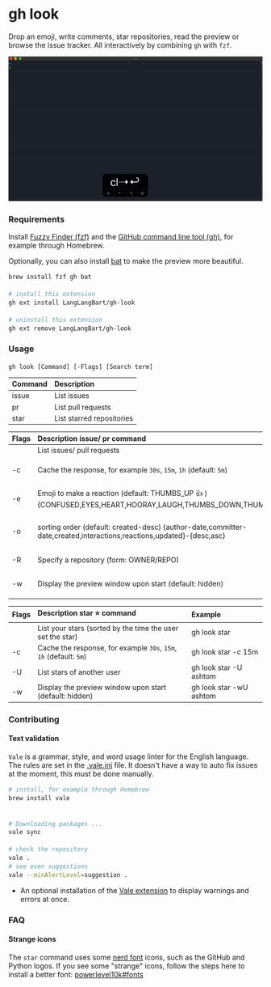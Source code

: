 # gh look
Drop an emoji, write comments, star repositories, read the preview or browse the issue tracker. All interactively by combining `gh` with `fzf`.

![](https://raw.githubusercontent.com/LangLangBart/ImagePool/eff1b17b31ce05c60023bcbb59b61d1727eee7b8/storage/18_Sep_22_at_07_06_03_emoji.gif)

### Requirements
Install [Fuzzy Finder (fzf)](https://github.com/junegunn/fzf#installation)  and the [GitHub command line tool (gh)](https://github.com/cli/cli#installation), for example through Homebrew.

Optionally, you can also install [bat](https://github.com/sharkdp/bat#installation) to make the preview more beautiful.

```zsh
brew install fzf gh bat

# install this extension
gh ext install LangLangBart/gh-look

# uninstall this extension
gh ext remove LangLangBart/gh-look
```

### Usage

```
gh look [Command] [-Flags] [Search term]
```

| Command | Description               |
| :------ | :------------------------ |
| issue   | List issues               |
| pr      | List pull requests        |
| star    | List starred repositories |

| Flags  | Description issue/ pr command                                                                                        | Example                      |
| :----- | :------------------------------------------------------------------------------------------------------------------- | :--------------------------- |
| <none> | List issues/ pull requests                                                                                           | gh look pr                   |
| -c     | Cache the response, for example `30s`, `15m`, `1h` (default: `5m`)                                                   | gh look issue -c 15m         |
| -e     | Emoji to make a reaction (default: THUMBS_UP 👍 ) {CONFUSED,EYES,HEART,HOORAY,LAUGH,THUMBS_DOWN,THUMBS_UP,ROCKET}     | gh look pr -e CONFUSED       |
| -o     | sorting order (default: created-desc) {author-date,committer-date,created,interactions,reactions,updated}-{desc,asc} | gh look issue -o updated-asc |
| -R     | Specify a repository (form: OWNER/REPO)                                                                              | gh look pr -R cli/cli        |
| -w     | Display the preview window upon start (default: hidden)                                                              | gh look issue -wR cli/cli    |

| Flags  | Description star ⭐️ command                                         | Example                 |
| :----- | :----------------------------------------------------------------- | :---------------------- |
| <none> | List your stars (sorted by the time the user set the star)         | gh look star            |
| -c     | Cache the response, for example `30s`, `15m`, `1h` (default: `5m`) | gh look star -c 15m    |
| -U     | List stars of another user                                         | gh look star -U ashtom  |
| -w     | Display the preview window upon start (default: hidden)            | gh look star -wU ashtom |

### Contributing

#### Text validation
`Vale` is a grammar, style, and word usage linter for the English language. The rules are set in the [.vale.ini](.vale.ini) file. It doesn't have a way to auto fix issues at the moment, this must be done manually.

```zsh
# install, for example through Homebrew
brew install vale


# Downloading packages ...
vale sync

# check the repository
vale .
# see even suggestions
vale --minAlertLevel=suggestion .
```

* An optional installation of the [Vale extension](https://marketplace.visualstudio.com/items?itemName=errata-ai.vale-server) to display warnings and errors at once.

### FAQ
#### Strange icons
The `star` command uses some [nerd font](https://www.nerdfonts.com/cheat-sheet) icons, such as the GitHub and Python logos. If you see some "strange" icons, follow the steps here to install a better font: [powerlevel10k#fonts](https://github.com/romkatv/powerlevel10k#fonts)
